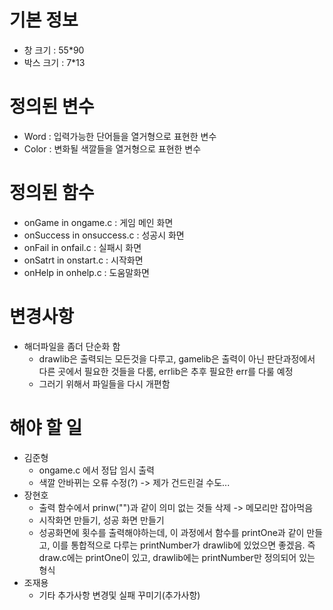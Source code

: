 
#  기본 정보
- 창 크기 : 55*90
- 박스 크기 : 7*13

# 정의된 변수
- Word : 입력가능한 단어들을 열거형으로 표현한 변수
- Color : 변화될 색깔들을 열거형으로 표현한 변수

# 정의된 함수
 - onGame in ongame.c : 게임 메인 화면
 - onSuccess in onsuccess.c : 성공시 화면
 - onFail in onfail.c : 실패시 화면
 - onSatrt in onstart.c : 시작화면
 - onHelp in onhelp.c : 도움말화면

 # 변경사항
 - 해더파일을 좀더 단순화 함
    - drawlib은 출력되는 모든것을 다루고, gamelib은 출력이 아닌 판단과정에서 다른 곳에서 필요한 것들을 다룸, errlib은 추후 필요한 err를 다룰 예정
    - 그러기 위해서 파일들을 다시 개편함

 # 해야 할 일
 - 김준형
    - ongame.c 에서 정답 임시 출력
    - 색깔 안바뀌는 오류 수정(?) -> 제가 건드린걸 수도...
 - 장현호 
    - 출력 함수에서 prinw("")과 같이 의미 없는 것들 삭제 -> 메모리만 잡아먹음
    - 시작화면 만들기, 성공 화면 만들기
    - 성공화면에 횟수를 출력해야하는데, 이 과정에서 함수를 printOne과 같이 만들고, 이를 통합적으로 다루는 printNumber가 drawlib에 있었으면 좋겠음. 즉 draw.c에는 printOne이 있고, drawlib에는 printNumber만 정의되어 있는 형식
 - 조재용
    - 기타 추가사항 변경및 실패 꾸미기(추가사항)